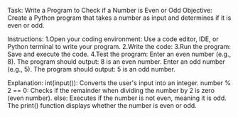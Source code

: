 Task: Write a Program to Check if a Number is Even or Odd
Objective: Create a Python program that takes a number as input and determines if it is even or odd.

Instructions:
1.Open your coding environment: Use a code editor, IDE, or Python terminal to write your program.
2.Write the code:
3.Run the program: Save and execute the code.
4.Test the program:
        Enter an even number (e.g., 8). The program should output:
        8 is an even number.
        Enter an odd number (e.g., 5). The program should output:
        5 is an odd number.

Explanation:
int(input()): Converts the user's input into an integer.
number % 2 == 0: Checks if the remainder when dividing the number by 2 is zero (even number).
else: Executes if the number is not even, meaning it is odd.
The print() function displays whether the number is even or odd.
